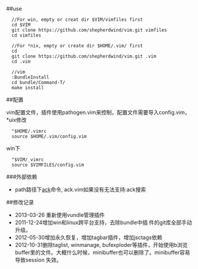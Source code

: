 ##use

      //For win, empty or creat dir $VIM/vimfiles first
      cd $VIM
      git clone https://github.com/shepherdwind/vim.git vimfiles
      cd vimfiles

      //For *nix, empty or create dir $HOME/.vim/ first
      cd
      git clone https://github.com/shepherdwind/vim.git .vim
      cd .vim

      //vim
      :BundleInstall
      cd bundle/Command-T/
      make install


##配置

vim配置文件，插件使用pathogen.vim来控制，配置文件需要导入config.vim，
*uix修改

      "$HOME/.vimrc
      source $HOME/.vim/config.vim

win下

      "$VIM/_vimrc
      source $VIMFILES/config.vim


###外部依赖

- path路径下[ack](http://betterthangrep.com/)命令,
  ack.vim如果没有无法支持:ack搜索

##修改记录

- 2013-03-26 重新使用vundle管理插件
- 2011-12-24增加win和linux跨平台支持，去除bundle中插
  件的git库全部手动升级。
- 2012-05-30增加永久恢复，增加tagbar插件，增加jsctags依赖
- 2012-10-31删除taglist, winmanage, bufexploder等插件，开始使用<leader>b浏览
  buffer里的文件。大概什么时候，minibuffer也可以删除了。minibuffer容易导致session
  失效。
